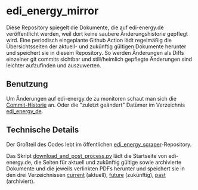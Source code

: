 # edi_energy_mirror

Diese Repository spiegelt die Dokumente, die auf edi-energy.de veröffentlicht werden, weil dort keine saubere Änderungshistorie gepflegt wird.
Eine periodisch eingeplante Github Action lädt regelmäßig die Übersichtsseiten der aktuell- und zukünftig gültigen Dokumente herunter und speichert sie in diesem Repository.
So werden Änderungen als Diffs einzelner git commits sichtbar und still/heimlich gepflegte Änderungen sind leichter aufzufinden und auszuwerten.

## Benutzung
Um Änderungen auf edi-energy.de zu monitoren schaut man sich die [Commit-Historie](https://github.com/Hochfrequenz/edi_energy_mirror/commits/master) an.
Oder die "zuletzt geändert" Datümer im Verzeichnis [edi_energy_de](/edi_energy_de).

## Technische Details
Der Großteil des Codes lebt im öffentlichen [edi_energy_scraper](https://github.com/Hochfrequenz/edi_energy_scraper)-Repository.

Das Skript [download_and_post_process.py](/download_and_post_process.py) lädt die Startseite von edi-energy.de, die Seiten für aktuell und zukünftig gültige sowie archivierte Dokumente und die jeweils verlinkten PDFs herunter und speichert sie in den drei Verzeichnissen [current](/edi_energy_de/current) (aktuell), [future](/edi_energy_de/future) (zukünftig), [past](/edi_energy_de/past) (archiviert).
